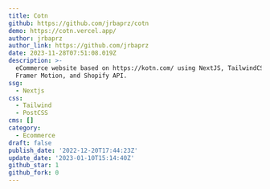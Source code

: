 ```yaml
---
title: Cotn
github: https://github.com/jrbaprz/cotn
demo: https://cotn.vercel.app/
author: jrbaprz
author_link: https://github.com/jrbaprz
date: 2023-11-28T07:51:08.019Z
description: >-
  eCommerce website based on https://kotn.com/ using NextJS, TailwindCSS +
  Framer Motion, and Shopify API.
ssg:
  - Nextjs
css:
  - Tailwind
  - PostCSS
cms: []
category:
  - Ecommerce
draft: false
publish_date: '2022-12-20T17:44:23Z'
update_date: '2023-01-10T15:14:40Z'
github_star: 1
github_fork: 0
---
```

